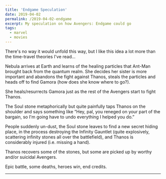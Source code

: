 ```yaml
---
title: 'Endgame Speculation'
date: 2019-04-02
permalink: /2019-04-02-endgame
excerpt: My speculation on how Avengers: Endgame could go
tags:
  - marvel
  - movies
---
```


There's no way it would unfold this way, but I like this idea a lot more than the time-travel theories I've read...

Nebula arrives at Earth and learns of the healing particles that Ant-Man brought back from the quantum realm. She decides her sister is more important and abandons the fight against Thanos, steals the particles and heads off to find Gamora (how does she know where to go?).

She heals/resurrects Gamora just as the rest of the Avengers start to fight Thanos.

The Soul stone metaphorically but quite painfully taps Thanos on the shoulder and says something like “Hey, pal, you reneged on your part of the bargain, so I'm going have to undo everything I helped you do.”

People suddenly un-dust, the Soul stone leaves to find a new secret hiding place, in the process destroying the Infinity Gauntlet (quite explosively, scattering infinity stones all over the battlefield), and Thanos is considerably injured (i.e. missing a hand).

Thanos recovers some of the stones, but some are picked up by worthy and/or suicidal Avengers.

Epic battle, some deaths, heroes win, end credits.

---
